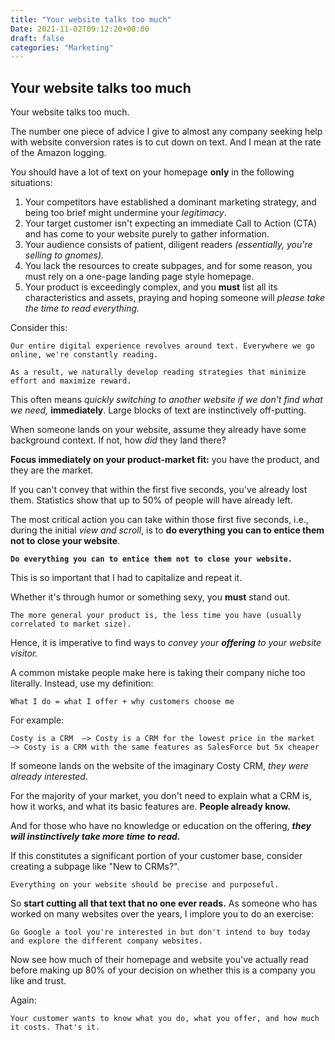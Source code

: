 ```yaml
---
title: "Your website talks too much"
Date: 2021-11-02T09:12:20+00:00
draft: false
categories: "Marketing"
---
```

## Your website talks too much

Your website talks too much.

The number one piece of advice I give to almost any company seeking help with website conversion rates is to cut down on text. And I mean at the rate of the Amazon logging.

You should have a lot of text on your homepage **only** in the following situations:

1. Your competitors have established a dominant marketing strategy, and being too brief might undermine your *legitimacy*.
2. Your target customer isn't expecting an immediate Call to Action (CTA) and has come to your website purely to gather information.
3. Your audience consists of patient, diligent readers *(essentially, you're selling to gnomes).*
4. You lack the resources to create subpages, and for some reason, you must rely on a one-page landing page style homepage.
5. Your product is exceedingly complex, and you **must** list all its characteristics and assets, praying and hoping someone will *please take the time to read everything.*

Consider this: 

`Our entire digital experience revolves around text. Everywhere we go online, we're constantly reading.`

`As a result, we naturally develop reading strategies that minimize effort and maximize reward.`

This often means *quickly switching to another website if we don't find what we need,* **immediately**. Large blocks of text are instinctively off-putting.

When someone lands on your website, assume they already have some background context. If not, how *did* they land there?

**Focus immediately on your product-market fit:** you have the product, and they are the market.

If you can't convey that within the first five seconds, you've already lost them. Statistics show that up to 50% of people will have already left.

The most critical action you can take within those first five seconds, i.e., during the initial *view and scroll*, is to **do everything you can to entice them not to close your website**.

**`Do everything you can to entice them not to close your website.`**

This is so important that I had to capitalize and repeat it.

Whether it's through humor or something sexy, you ****must**** stand out.

`The more general your product is, the less time you have (usually correlated to market size).`

Hence, it is imperative to find ways to *convey your **offering** to your website visitor.*

A common mistake people make here is taking their company niche too literally. Instead, use my definition:

`What I do = what I offer + why customers choose me`

For example:

`Costy is a CRM 
—> Costy is a CRM for the lowest price in the market 
—> Costy is a CRM with the same features as SalesForce but 5x cheaper`

If someone lands on the website of the imaginary Costy CRM, *they were already interested*. 

For the majority of your market, you don't need to explain what a CRM is, how it works, and what its basic features are. **People already know.**

And for those who have no knowledge or education on the offering, ***they will instinctively take more time to read.*** 

If this constitutes a significant portion of your customer base, consider creating a subpage like "New to CRMs?".

`Everything on your website should be precise and purposeful.`

So **start cutting all that text that no one ever reads.** As someone who has worked on many websites over the years, I implore you to do an exercise:

`Go Google a tool you're interested in but don't intend to buy today and explore the different company websites.`

Now see how much of their homepage and website you've actually read before making up 80% of your decision on whether this is a company you like and trust.

Again:

`Your customer wants to know what you do, what you offer, and how much it costs. That's it.`